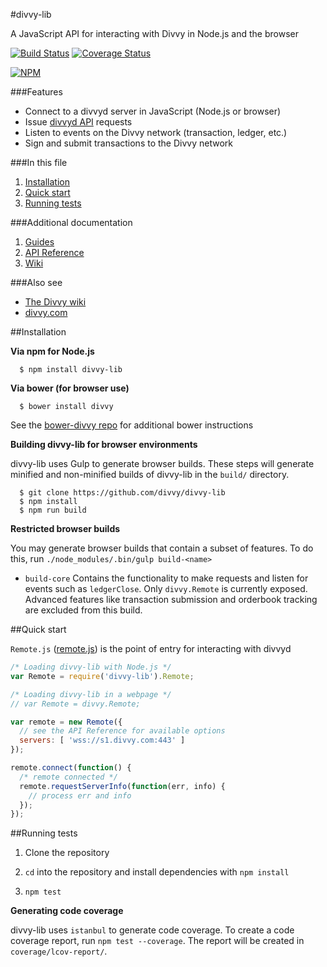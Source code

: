 #divvy-lib

A JavaScript API for interacting with Divvy in Node.js and the browser

[![Build Status](https://travis-ci.org/xdv/divvy-lib.svg?branch=master)](https://travis-ci.org/xdv/divvy-lib) [![Coverage Status](https://coveralls.io/repos/divvy/divvy-lib/badge.png?branch=develop)](https://coveralls.io/r/divvy/divvy-lib?branch=develop)

[![NPM](https://nodei.co/npm/divvy-lib.png)](https://www.npmjs.org/package/divvy-lib)

###Features

+ Connect to a divvyd server in JavaScript (Node.js or browser)
+ Issue [divvyd API](https://divvy.com/build/divvyd-apis/) requests
+ Listen to events on the Divvy network (transaction, ledger, etc.)
+ Sign and submit transactions to the Divvy network

###In this file

1. [Installation](#installation)
2. [Quick start](#quick-start)
3. [Running tests](#running-tests)

###Additional documentation

1. [Guides](docs/GUIDES.md)
2. [API Reference](docs/REFERENCE.md)
3. [Wiki](https://divvy.com/wiki/Divvy_JavaScript_library)

###Also see

+ [The Divvy wiki](https://divvy.com/wiki)
+ [divvy.com](https://divvy.com)

##Installation

**Via npm for Node.js**

```
  $ npm install divvy-lib
```

**Via bower (for browser use)**

```
  $ bower install divvy
```

See the [bower-divvy repo](https://github.com/divvy/bower-divvy) for additional bower instructions


**Building divvy-lib for browser environments**

divvy-lib uses Gulp to generate browser builds. These steps will generate minified and non-minified builds of divvy-lib in the `build/` directory.

```
  $ git clone https://github.com/divvy/divvy-lib
  $ npm install
  $ npm run build
```

**Restricted browser builds**

You may generate browser builds that contain a subset of features. To do this, run `./node_modules/.bin/gulp build-<name>`

+ `build-core` Contains the functionality to make requests and listen for events such as `ledgerClose`. Only `divvy.Remote` is currently exposed. Advanced features like transaction submission and orderbook tracking are excluded from this build.

##Quick start

`Remote.js` ([remote.js](https://github.com/divvy/divvy-lib/blob/develop/src/js/divvy/remote.js)) is the point of entry for interacting with divvyd

```js
/* Loading divvy-lib with Node.js */
var Remote = require('divvy-lib').Remote;

/* Loading divvy-lib in a webpage */
// var Remote = divvy.Remote;

var remote = new Remote({
  // see the API Reference for available options
  servers: [ 'wss://s1.divvy.com:443' ]
});

remote.connect(function() {
  /* remote connected */
  remote.requestServerInfo(function(err, info) {
    // process err and info
  });
});
```

##Running tests

1. Clone the repository

2. `cd` into the repository and install dependencies with `npm install`

3. `npm test`

**Generating code coverage**

divvy-lib uses `istanbul` to generate code coverage. To create a code coverage report, run `npm test --coverage`. The report will be created in `coverage/lcov-report/`.
